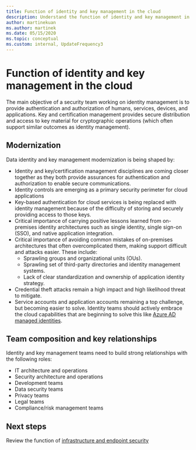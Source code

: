 ```yaml
---
title: Function of identity and key management in the cloud
description: Understand the function of identity and key management in the cloud.
author: martinekuan
ms.author: martinek
ms.date: 05/15/2020
ms.topic: conceptual
ms.custom: internal, UpdateFrequency3
---
```


# Function of identity and key management in the cloud

The main objective of a security team working on identity management is to provide authentication and authorization of humans, services, devices, and applications. Key and certification management provides secure distribution and access to key material for cryptographic operations (which often support similar outcomes as identity management).

## Modernization

Data identity and key management modernization is being shaped by:

- Identity and key/certification management disciplines are coming closer together as they both provide assurances for authentication and authorization to enable secure communications.
- Identity controls are emerging as a primary security perimeter for cloud applications
- Key-based authentication for cloud services is being replaced with identity management because of the difficulty of storing and securely providing access to those keys.
- Critical importance of carrying positive lessons learned from on-premises identity architectures such as single identity, single sign-on (SSO), and native application integration.
- Critical importance of avoiding common mistakes of on-premises architectures that often overcomplicated them, making support difficult and attacks easier. These include:
  - Sprawling groups and organizational units (OUs).
  - Sprawling set of third-party directories and identity management systems.
  - Lack of clear standardization and ownership of application identity strategy.
- Credential theft attacks remain a high impact and high likelihood threat to mitigate.
- Service accounts and application accounts remaining a top challenge, but becoming easier to solve. Identity teams should actively embrace the cloud capabilities that are beginning to solve this like [Azure AD managed identities](/azure/active-directory/managed-identities-azure-resources/overview).

## Team composition and key relationships

Identity and key management teams need to build strong relationships with the following roles:

- IT architecture and operations
- Security architecture and operations
- Development teams
- Data security teams
- Privacy teams
- Legal teams
- Compliance/risk management teams

## Next steps

Review the function of [infrastructure and endpoint security](./cloud-security-infrastructure-endpoint.md)
